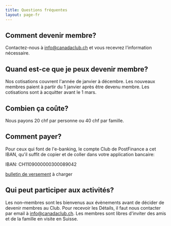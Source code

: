 ```yaml
---
title: Questions fréquentes
layout: page-fr
---
```


## Comment devenir membre?
Contactez-nous à [info@canadaclub.ch](mailto:info@canadaclub.ch) et vous recevrez l’information nécessaire.

## Quand est-ce que je peux devenir membre?
Nos cotisations couvrent l'année de janvier à décembre. Les nouveaux membres paient à partir du 1 janvier après être devenu membre. Les cotisations sont à acquitter avant le 1 mars.

## Combien ça coûte?
Nous payons 20 chf par personne ou 40 chf par famille.

## Comment payer?
Pour ceux qui font de l'e-banking, le compte Club de PostFinance a cet IBAN, qu'il suffit de copier et de coller dans votre application bancaire:

IBAN: CH1109000000300089042

[bulletin de versement](pdfs/ccbdues.pdf) à charger

## Qui peut participer aux activités?
Les non–membres sont les bienvenus aux évènements avant de décider de devenir membres au Club. Pour recevoir les Détails, il faut nous contacter par email à info@canadaclub.ch.
Les membres sont libres d'inviter des amis et de la famille en visite en Suisse.